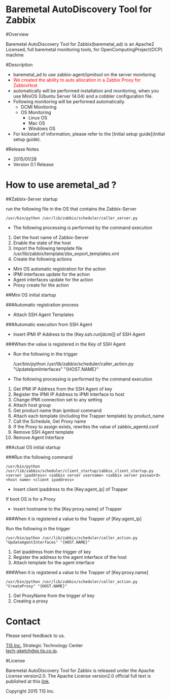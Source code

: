 Baremetal AutoDiscovery Tool for Zabbix
====

#Overview

Baremetal AutoDiscovery Tool for Zabbix(baremetal_ad) is an Apache2 Licensed, full baremetal monitoring tools, for OpenComputingProject(OCP) machine

#Description

- baremetal_ad to use zabbix-agent/ipmitool on the server monitoring
- <span style="color:red;">We created the ability to auto allocation in a Zabbix Proxy for ZabbixHost</span>
- automatically will be performed installation and monitoring, when you use MiniOS (Ubuntu Server 14.04) and a cobbler configuration file.
- Following monitoring will be performed automatically.
  - DCMI Monitoring
  - OS Monitoring
    - Linux OS
    - Mac OS
    - Windows OS
- For kickstart of information, please refer to the [Initial setup guide](Initial setup guide).

#Release Notes

- 2015/01/28
 - Version 0.1 Release

# How to use aremetal_ad ?

##Zabbix-Server startup

run the following file in the OS that contains the Zabbix-Server

    /usr/bin/python /usr/lib/zabbix/scheduler/caller_server.py

- The following processing is performed by the command execution
1. Get the host name of Zabbix-Server
2. Enable the state of the host
3. Import the following template file
        /usr/lib/zabbix/template/zbx_export_templates.xml
4. Create the following actions
- Mini OS automatic registration for the action
- IPMI interfaces update for the action
- Agent interfaces update for the action
- Proxy create for the action


##Mini OS initial startup

###Automatic registration process

- Attach SSH Agent Templates


###Automatic execution from SSH Agent

- Insert IPMI IP Address to the [Key:ssh.run[dcmi]] of SSH Agent

###When the value is registered in the Key of SSH Agent


- Run the following in the trigger


    /usr/bin/python /usr/lib/zabbix/scheduler/caller_action.py "UpdateIpmiInterfaces" "{HOST.NAME}"

- The following processing is performed by the command execution
1. Get IPMI IP Address from the SSH Agent of key
2. Register the IPMI IP Address to IPMI Interface to host
3. Change IPMI connection set to any setting
4. Attach host group
5. Get product name than ipmitool command
6. Attach each template (including the Trapper template) by product_name
7. Call the Schedule, Get Proxy name
8. If the Proxy to assign exists, rewrites the value of zabbix_agentd.conf
9. Remove SSH Agent template
10. Remove Agent Interface


##Actual OS initial startup

###Run the following command

    /usr/bin/python /usr/lib/zabbix/scheduler/client_startup/zabbix_client_startup.py <server ipaddress> <zabbix server username> <zabbix server password> <host name> <client ipaddress>

- Insert client ipaddress to the [Key:agent_ip] of Trapper

If boot OS is for a Proxy

- Insert hostname to the [Key:proxy.name] of Trapper


###When it is registered a value to the Trapper of [Key:agent_ip]

Run the following in the trigger

    /usr/bin/python /usr/lib/zabbix/scheduler/caller_action.py "UpdateAgentInterfaces" "{HOST.NAME}"


1. Get ipaddress from the trigger of key
2. Register the address to the agent interface of the host
3. Attach template for the agent interface


###When it is registered a value to the Trapper of [Key:proxy.name]


    /usr/bin/python /usr/lib/zabbix/scheduler/caller_action.py "CreateProxy" "{HOST.NAME}"

1. Get ProxyName from the trigger of key
2. Creating a proxy



# Contact

Please send feedback to us.

[TIS Inc.](http://www.tis.co.jp)
Strategic Technology Center  
<tech-sketch@pj.tis.co.jp>.


#License

Baremetal AutoDiscovery Tool for Zabbix is released under the Apache License version2.0. The Apache License version2.0 official full text is published at this
[link](http://www.apache.org/licenses/LICENSE-2.0.html).

Copyright 2015 TIS Inc.

